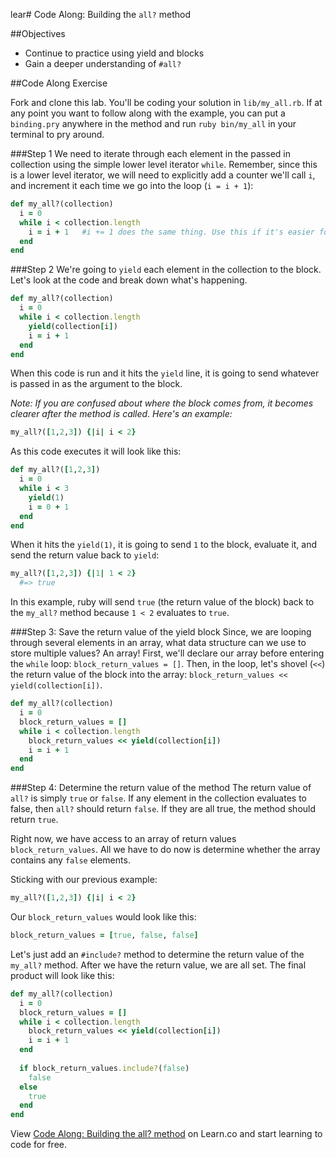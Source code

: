 lear# Code Along: Building the `all?` method 

##Objectives
* Continue to practice using yield and blocks
* Gain a deeper understanding of `#all?`


##Code Along Exercise

Fork and clone this lab. You'll be coding your solution in `lib/my_all.rb`. If at any point you want to follow along with the example, you can put a `binding.pry` anywhere in the method and run `ruby bin/my_all` in your terminal to pry around.

###Step 1
We need to iterate through each element in the passed in collection using the simple lower level iterator `while`. Remember, since this is a lower level iterator, we will need to explicitly add a counter we'll call `i`, and increment it each time we go into the loop (`i = i + 1`):

```ruby
def my_all?(collection)
  i = 0
  while i < collection.length
    i = i + 1   #i += 1 does the same thing. Use this if it's easier for you.
  end
end
```


###Step 2
We're going to `yield` each element in the collection to the block. Let's look at the code and break down what's happening.

```ruby
def my_all?(collection)
  i = 0
  while i < collection.length
    yield(collection[i])
    i = i + 1
  end
end
```

When this code is run and it hits the `yield` line, it is going to send whatever is passed in as the argument to the block. 

*Note: If you are confused about where the block comes from, it becomes clearer after the method is called. Here's an example:*

```ruby
my_all?([1,2,3]) {|i| i < 2}
```

As this code executes it will look like this:

```ruby
def my_all?([1,2,3])
  i = 0
  while i < 3
    yield(1)
    i = 0 + 1
  end
end
```

When it hits the `yield(1)`, it is going to send `1` to the block, evaluate it, and send the return value back to `yield`:

```ruby
my_all?([1,2,3]) {|1| 1 < 2}
  #=> true
```

In this example, ruby will send `true` (the return value of the block) back to the `my_all?` method because `1 < 2` evaluates to `true`.

###Step 3: Save the return value of the yield block 
Since, we are looping through several elements in an array, what data structure can we use to store multiple values? An array! First, we'll declare our array before entering the `while` loop: `block_return_values = []`. Then, in the loop, let's shovel (`<<`) the return value of the block into the array: `block_return_values << yield(collection[i])`.

```ruby
def my_all?(collection)
  i = 0
  block_return_values = []
  while i < collection.length
    block_return_values << yield(collection[i])
    i = i + 1
  end
end
```

###Step 4: Determine the return value of the method
The return value of `all?` is simply `true` or `false`. If any element in the collection evaluates to false, then `all?` should return `false`. If they are all true, the method should return `true`. 

Right now, we have access to an array of return values `block_return_values`. All we have to do now is determine whether the array contains any `false` elements.

Sticking with our previous example:

```ruby
my_all?([1,2,3]) {|i| i < 2}
```
Our `block_return_values` would look like this:

```ruby
block_return_values = [true, false, false]
```
Let's just add an `#include?` method to determine the return value of the `my_all?` method. After we have the return value, we are all set. The final product will look like this:

```ruby
def my_all?(collection)
  i = 0
  block_return_values = []
  while i < collection.length
    block_return_values << yield(collection[i])
    i = i + 1
  end
  
  if block_return_values.include?(false)
    false
  else
    true
  end
end
```

<p data-visibility='hidden'>View <a href='https://learn.co/lessons/my_all' title='Code Along: Building the all? method'>Code Along: Building the all? method</a> on Learn.co and start learning to code for free.</p>
